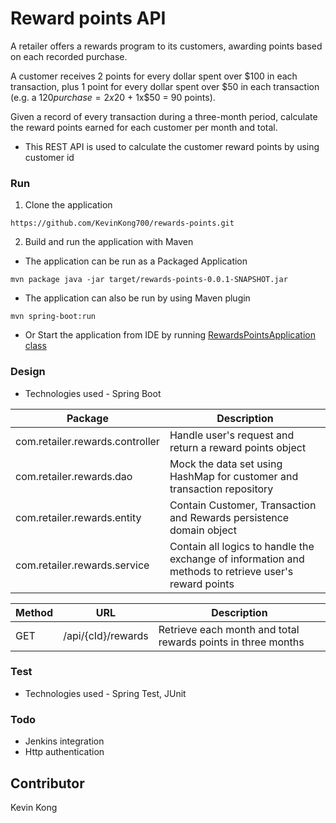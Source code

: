 # Reward points API
A retailer offers a rewards program to its customers, awarding points based on each recorded purchase.

A customer receives 2 points for every dollar spent over $100 in each transaction, plus 1 point for every
dollar spent over $50 in each transaction
(e.g. a $120 purchase = 2x$20 + 1x$50 = 90 points).

Given a record of every transaction during a three-month period, calculate the reward points earned for
each customer per month and total.

- This REST API is used to calculate the customer reward points by using customer id


### Run
1. Clone the application

``
https://github.com/KevinKong700/rewards-points.git
``

2. Build and run the application with Maven
- The application can be run as a Packaged Application


``
mvn package
java -jar target/rewards-points-0.0.1-SNAPSHOT.jar
``


- The application can also be run by using Maven plugin

``
mvn spring-boot:run
``

- Or Start the application from IDE by running
  [RewardsPointsApplication class](https://github.com/KevinKong700/rewards-points/blob/main/src/main/java/com/retailer/rewards/RewardsPointsApplication.java)
### Design
- Technologies used - Spring Boot

| Package                         | Description                                                                                           |
|---------------------------------|-------------------------------------------------------------------------------------------------------|
| com.retailer.rewards.controller | Handle user's request and return a reward points object                                               |
| com.retailer.rewards.dao        | Mock the data set using HashMap for customer and transaction repository                               |
| com.retailer.rewards.entity     | Contain Customer, Transaction and Rewards persistence domain object                                   |
| com.retailer.rewards.service    | Contain all logics to handle the exchange of information and methods to retrieve user's reward points |

| Method | URL                | Description                                                  |
|--------|--------------------|--------------------------------------------------------------|
| GET    | /api/{cId}/rewards | Retrieve each month and total rewards points in three months |

### Test
- Technologies used - Spring Test, JUnit

### Todo
- Jenkins integration
- Http authentication

## Contributor
Kevin Kong

